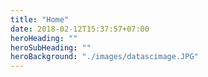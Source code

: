 ```yaml
---
title: "Home"
date: 2018-02-12T15:37:57+07:00
heroHeading: ""  
heroSubHeading: "" 
heroBackground: "./images/datascimage.JPG"
---
```

